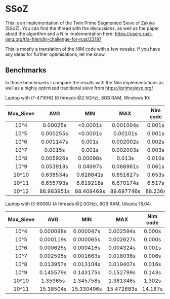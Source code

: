 # SSoZ
This is an implementation of the Twin Prime Segmented Sieve of Zakiya (SSoZ). 
You can find the thread with the discussions, as well as the paper about the algorithm and a Nim implementation here: https://users.rust-lang.org/t/a-friendly-challenge-for-rust/23197

This is mostly a translation of the NIM code with a few tweaks. If you have any ideas for further optimisations, let me know.

## Benchmarks
In those benchmarks I compare the results with the Nim implementations as well as a highly optimized traditional sieve from https://primesieve.org/

Laptop with i7-4710HQ (8 threads @2.5GHz), 8GB RAM, Windows 10:

 Max_Sieve | AVG | MIN | MAX | Nim code | primesieve
 :---:|:---:|:---:|:---:|:---:|:---:|
 10^4|0.00025s|<0.0001s|0.001004s|0.001s|0.000s
 10^5|0.000255s|<0.0001s|0.00101s|0.001s|0.000s
 10^6|0.001147s|0.001s|0.002002s|0.002s|0.001s
 10^7|0.0015s|0.001s|0.002003s|0.003s|0.002s
 10^8|0.005926s|0.00098s|0.013s|0.010s|0.007s
 10^9|0.053918s|0.04997s|0.066961s|0.061s|0.065s
 10^10|0.638534s|0.628641s|0.651627s|0.653s|0.697s
 10^11|6.655793s|6.619218s|6.670174s|6.517s|8.141s
 10^12|88.983951s|88.409469s|89.697746s|88.236s|95.763s
 
 Laptop with i3-6006U (4 threads @2.0GHz), 8GB RAM, Ubuntu 18.04:
 
 Max_Sieve | AVG | MIN | MAX | Nim code | primesieve
 :---:|:---:|:---:|:---:|:---:|:---:|
 10^4|0.000098s|0.000047s|0.002594s|0.000s|0.000s
 10^5|0.000119s|0.000065s|0.002627s|0.000s|0.000s
 10^6|0.000625s|0.000416s|0.004324s|0.001s|0.000s
 10^7|0.002595s|0.001663s|0.018036s|0.006s|0.002s
 10^8|0.013957s|0.013104s|0.019407s|0.016s|0.013s
 10^9|0.145579s|0.143175s|0.152799s|0.143s|0.141s
 10^10|1.35965s|1.345758s|1.381346s|1.302s|1.635s
 10^11|15.38504s|15.330496s|15.472683s|14.187s|19.094
